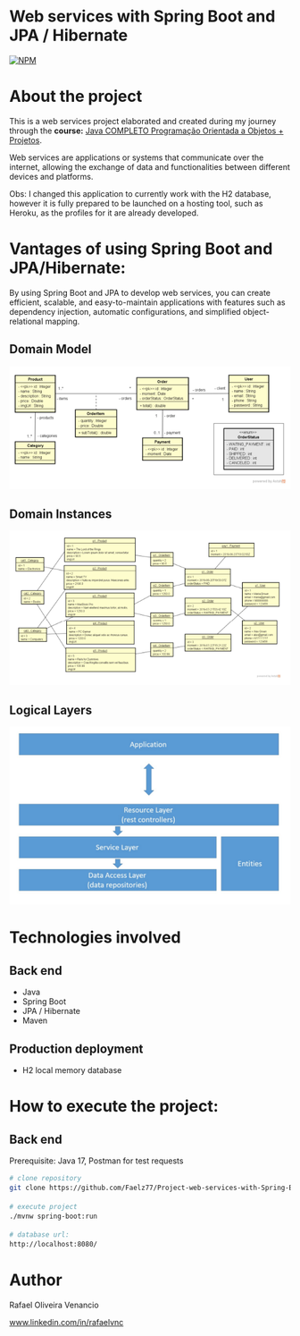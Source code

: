 # Web services with Spring Boot and JPA / Hibernate
[![NPM](https://img.shields.io/npm/l/react)](https://github.com/Faelz77/Project-web-services-with-Spring-Boot-and-JPA-Hibernate/blob/main/LICENSE) 

# About the project

This is a web services project elaborated and created during my journey through the **course:**  [Java COMPLETO Programação Orientada a Objetos + Projetos](https://www.udemy.com/course/java-curso-completo/ "Course Link").

Web services are applications or systems that communicate over the internet, allowing the exchange of data and functionalities between different devices and platforms.

Obs: I changed this application to currently work with the H2 database, however it is fully prepared to be launched on a hosting tool, such as Heroku, as the profiles for it are already developed.

# Vantages of using Spring Boot and JPA/Hibernate:

By using Spring Boot and JPA to develop web services, you can create efficient, scalable, and easy-to-maintain applications with features such as dependency injection, automatic configurations, and simplified object-relational mapping.

## Domain Model
![Domain Model](https://github.com/Faelz77/assets/blob/main/WSSBJPA/DomainModel.png)

## Domain Instances
![Domain Instances](https://github.com/Faelz77/assets/blob/main/WSSBJPA/DomainInstances.png)

## Logical Layers
![Logical Layers](https://github.com/Faelz77/assets/blob/d1eb49ef97bc4209ffc062451d6d8a62c4da2b0c/WSSBJPA/Layers.png)

# Technologies involved

## Back end
- Java
- Spring Boot
- JPA / Hibernate
- Maven

## Production deployment
- H2 local memory database

# How to execute the project:

## Back end
Prerequisite: Java 17, Postman for test requests

```bash
# clone repository
git clone https://github.com/Faelz77/Project-web-services-with-Spring-Boot-and-JPA-Hibernate.git

# execute project
./mvnw spring-boot:run

# database url:
http://localhost:8080/
```

# Author

Rafael Oliveira Venancio

www.linkedin.com/in/rafaelvnc
